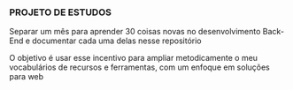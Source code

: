 ### PROJETO DE ESTUDOS

Separar um mês para aprender 30 coisas novas no desenvolvimento Back-End e documentar cada uma delas nesse repositório

O objetivo é usar esse incentivo para ampliar metodicamente o meu vocabulários de recursos e ferramentas, com um enfoque em soluções para web
